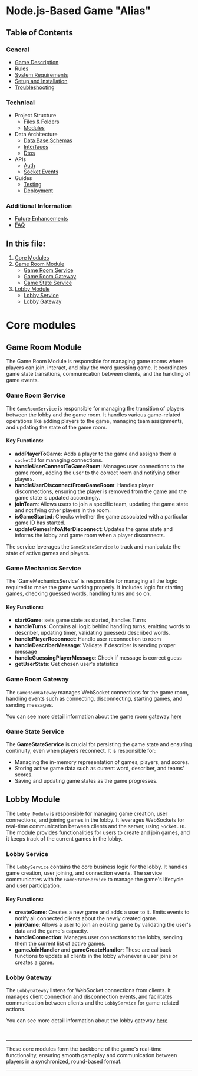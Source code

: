 # Node.js-Based Game "Alias"

## Table of Contents

### General

- [Game Description](../../README.md#game-description)
- [Rules](../../README.md#rules)
- [System Requirements](../../README.md#system-requirements)
- [Setup and Installation](../../README.md#system-requirements#setup-and-installation)
- [Troubleshooting](../../README.md#system-requirements#troubleshooting)

### Technical

- Project Structure
  - [Files & Folders](./files-and-folders.md#directory-structure)
  - [Modules](#core-modules)
- Data Architecture
  - [Data Base Schemas](./database-schemas.md#structure)
  - [Interfaces](#game-interfaces-documentation)
  - [Dtos](./dtos.md#dtos)
- APIs
  - [Auth](../APIs/auth.md#authentication)
  - [Socket Events](../APIs/socket-events.md#socket-events-documentation)
- Guides
  - [Testing](../guides/testing.md#running-tests-in-nestjs-with-jest)
  - [Deployment](../guides/deployment.md#deploying-a-nestjs-application-to-heroku)

### Additional Information

- [Future Enhancements](../future-enhancements.md#future-enhancements)
- [FAQ](../FAQ.md#faq)

## In this file:

1. [Core Modules](#core-modules)
2. [Game Room Module](#game-room-module)
   - [Game Room Service](#game-room-service)
   - [Game Room Gateway](#game-room-gateway)
   - [Game State Service](#game-state-service)
3. [Lobby Module](#lobby-module)
   - [Lobby Service](#lobby-service)
   - [Lobby Gateway](#lobby-gateway)

# Core modules

## Game Room Module

The Game Room Module is responsible for managing game rooms where players can join, interact, and play the word guessing game. It coordinates game state transitions, communication between clients, and the handling of game events.

### Game Room Service

The `GameRoomService` is responsible for managing the transition of players between the lobby and the game room. It handles various game-related operations like adding players to the game, managing team assignments, and updating the state of the game room.

#### Key Functions:

- **addPlayerToGame**: Adds a player to the game and assigns them a `socketId` for managing connections.
- **handleUserConnectToGameRoom**: Manages user connections to the game room, adding the user to the correct room and notifying other players.
- **handleUserDisconnectFromGameRoom**: Handles player disconnections, ensuring the player is removed from the game and the game state is updated accordingly.
- **joinTeam**: Allows users to join a specific team, updating the game state and notifying other players in the room.
- **isGameStarted**: Checks whether the game associated with a particular game ID has started.
- **updateGamesInfoAfterDisconnect**: Updates the game state and informs the lobby and game room when a player disconnects.

The service leverages the `GameStateService` to track and manipulate the state of active games and players.

### Game Mechanics Service

The 'GameMechanicsService' is responsible for managing all the logic required to make the game working properly. It includes logic for starting games, checking guessed words, handling turns and so on.

#### Key Functions:

- **startGame**: sets game state as started, handles Turns
- **handleTurns**: Contains all logic behind handling turns, emitting words to describer, updating timer, validating guessed/ described words.
- **handlePlayerReconnect**: Handle user reconnection to room
- **handleDescriberMessage**: Validate if describer is sending proper message
- **handleGuessingPlayerMessage**: Check if message is correct guess
- **getUserStats**: Get chosen user's statistics

### Game Room Gateway

The `GameRoomGateway` manages WebSocket connections for the game room, handling events such as connecting, disconnecting, starting games, and sending messages.

You can see more detail information about the game room gateway [here](../APIs/socket-events.md#game-room-gateway)

### Game State Service

The **GameStateService** is crucial for persisting the game state and ensuring continuity, even when players reconnect. It is responsible for:

- Managing the in-memory representation of games, players, and scores.
- Storing active game data such as current word, describer, and teams' scores.
- Saving and updating game states as the game progresses.

## Lobby Module

The `Lobby Module` is responsible for managing game creation, user connections, and joining games in the lobby. It leverages WebSockets for real-time communication between clients and the server, using `Socket.IO`. The module provides functionalities for users to create and join games, and it keeps track of the current games in the lobby.

### Lobby Service

The `LobbyService` contains the core business logic for the lobby. It handles game creation, user joining, and connection events. The service communicates with the `GameStateService` to manage the game's lifecycle and user participation.

#### Key Functions:

- **createGame**: Creates a new game and adds a user to it. Emits events to notify all connected clients about the newly created game.
- **joinGame**: Allows a user to join an existing game by validating the user's data and the game's capacity.
- **handleConnection**: Manages user connections to the lobby, sending them the current list of active games.
- **gameJoinHandler** and **gameCreateHandler**: These are callback functions to update all clients in the lobby whenever a user joins or creates a game.

### Lobby Gateway

The `LobbyGateway` listens for WebSocket connections from clients. It manages client connection and disconnection events, and facilitates communication between clients and the `LobbyService` for game-related actions.

You can see more detail information about the lobby gateway [here](../APIs/socket-events.md#lobby-gateway)

<br>

---

These core modules form the backbone of the game's real-time functionality, ensuring smooth gameplay and communication between players in a synchronized, round-based format.

---
